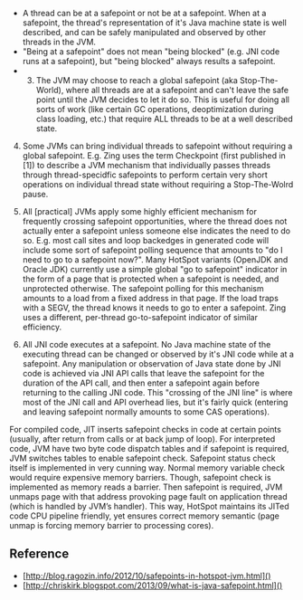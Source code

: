 
- A thread can be at a safepoint or not be at a safepoint. When at a safepoint, the thread's representation of it's Java machine state is well described, and can be safely manipulated and observed by other threads in the JVM.
- "Being at a safepoint" does not mean "being blocked" (e.g. JNI code runs at a safepoint), but "being blocked" always results a safepoint.
- 3. The JVM may choose to reach a global safepoint (aka Stop-The-World), where all threads are at a safepoint and can't leave the safe point until the JVM decides to let it do so. This is useful for doing all sorts of work (like certain GC operations, deoptimization during class loading, etc.) that require ALL threads to be at a well described state.

4. Some JVMs can bring individual threads to safepoint without requiring a global safepoint. E.g. Zing uses the term Checkpoint (first published in [1]) to describe a JVM mechanism that individually passes threads through thread-specidfic safepoints to perform certain very short operations on individual thread state without requiring a Stop-The-Wolrd pause.

7. All [practical] JVMs apply some highly efficient mechanism for frequently crossing safepoint opportunities, where the thread does not actually enter a safepoint unless someone else indicates the need to do so. E.g. most call sites and loop backedges in generated code will include some sort of safepoint polling sequence that amounts to "do I need to go to a safepoint now?". Many HotSpot variants (OpenJDK and Oracle JDK) currently use a simple global "go to safepoint" indicator in the form of a page that is protected when a safepoint is needed, and unprotected otherwise. The safepoint polling for this mechanism amounts to a load from a fixed address in that page. If the load traps with a SEGV, the thread knows it needs to go to enter a safepoint. Zing uses a different, per-thread go-to-safepoint indicator of similar efficiency.

8. All JNI code executes at a safepoint. No Java machine state of the executing thread can be changed or observed by it's JNI code while at a safepoint. Any manipulation or observation of Java state done by JNI code is achieved via JNI API calls that leave the safepoint for the duration of the API call, and then enter a safepoint again before returning to the calling JNI code. This "crossing of the JNI line" is where most of the JNI call and API overhead lies, but it's fairly quick (entering and leaving safepoint normally amounts to some CAS operations).

For compiled code, JIT inserts safepoint checks in code at certain points (usually, after return from calls or at back jump of loop). For interpreted code, JVM have two byte code dispatch tables and if safepoint is required, JVM switches tables to enable safepoint check.
Safepoint status check itself is implemented in very cunning way. Normal memory variable check would require expensive memory barriers. Though, safepoint check is implemented as memory reads a barrier. Then safepoint is required, JVM unmaps page with that address provoking page fault on application thread (which is handled by JVM’s handler). This way, HotSpot maintains its JITed code CPU pipeline friendly, yet ensures correct memory semantic (page unmap is forcing memory barrier to processing cores).

## Reference
- [http://blog.ragozin.info/2012/10/safepoints-in-hotspot-jvm.html]()
- [http://chriskirk.blogspot.com/2013/09/what-is-java-safepoint.html]()

